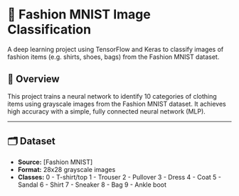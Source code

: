 # 🧥 Fashion MNIST Image Classification

A deep learning project using TensorFlow and Keras to classify images of fashion items (e.g. shirts, shoes, bags) from the Fashion MNIST dataset.

## 🧠 Overview

This project trains a neural network to identify 10 categories of clothing items using grayscale images from the Fashion MNIST dataset. It achieves high accuracy with a simple, fully connected neural network (MLP).

---

## 🗂️ Dataset

- **Source:** [Fashion MNIST]
- **Format:** 28x28 grayscale images
- **Classes:** 0 - T-shirt/top 1 - Trouser 2 - Pullover 3 - Dress 4 - Coat 5 - Sandal 6 - Shirt 7 - Sneaker 8 - Bag 9 - Ankle boot



